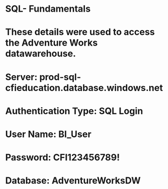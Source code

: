 # SQL- Fundamentals
# These details were used to access the Adventure Works datawarehouse.
# Server: prod-sql-cfieducation.database.windows.net
# Authentication Type: SQL Login
# User Name: BI_User
# Password: CFI123456789!
# Database: AdventureWorksDW
